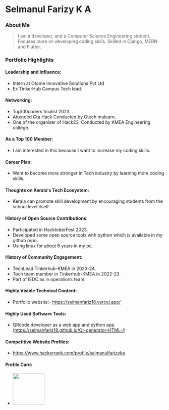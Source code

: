 # Selmanul Farizy K A

### About Me

> I am a developer, and a Computer Science Engineering student. Focuses more on developing coding skills. Skilled in Django, MERN and Flutter.

### Portfolio Highlights

#### Leadership and Influence:

- Intern at Otome Innovative Solutions Pvt Ltd
- Ex TinkerHub Campus Tech lead.

#### Networking:

- Top100coders finalist 2023.
- Attended Gta Hack Conducted by Gtech mulearn.
- One of the organizer of Hack23, Conducted by KMEA Engineering college.

#### As a Top 100 Member:

- I am interested in this because I want to increase my coding skills.

#### Career Plan:

- Want to become more stronger in Tech industry by learning more coding skills.

#### Thoughts on Kerala's Tech Ecosystem:

- Kerala can promote skill development by encouraging students from the school level itself

#### History of Open Source Contributions:

- Participated in HacktoberFest 2023.
- Developed some open source tools with python which is available in my github repo.
- Using linux for about 6 years in my pc.

#### History of Community Engagement:

- TechLead Tinkerhub-KMEA in 2023-24.
- Tech team member in Tinkerhub-KMEA in 2022-23.
- Part of IEDC as in operations team.

#### Highly Visible Technical Content:

- Portfolio website:- https://selmanfariz18.vercel.app/

#### Highly Used Software Tools:

- QRcode developer as a web app and python app. (https://selmanfariz18.github.io/Qr-generator-HTML-/)

#### Competitive Website Profiles:

- https://www.hackerrank.com/profile/salmanulfarizyka

#### Profile Card:

- <img src="https://mulearn.org/embed/rank/selmanulfarizyka@mulearn" width="100" height="100"></img>
